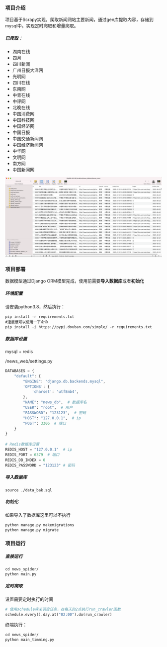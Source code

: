 ### 项目介绍
项目基于Scrapy实现，爬取新闻网站主要新闻，通过gen库提取内容，存储到mysql中。实现定时爬取和增量爬取。

##### 已爬取：

- 湖南在线
- 四月
- 四川新闻
- 广州日报大洋网
- 光明网
- 四川在线
- 东南网
- 中青在线
- 中评网
- 北晚在线
- 中国消费网
- 中国科技网
- 中国经济网
- 中国日报
- 中国交通新闻网
- 中国经济新闻网
- 中华网
- 文明网
- 南方网
- 中国新闻网


![image-20230701163212681](./README.assets/image-20230701163212681.png)

### 项目部署

数据模型通过Django ORM模型完成，使用前需要**导入数据库**或者**初始化**

##### 环境配置
请安装python3.8，然后执行：
```shell
pip install -r requirements.txt
#速度慢可以使用一下命令
pip install -i https://pypi.douban.com/simple/ -r requirements.txt
```

##### 数据库设置

mysql + redis

/news_web/settings.py

```python
DATABASES = {
    "default": {
        "ENGINE": "django.db.backends.mysql",
        'OPTIONS': {
            'charset': 'utf8mb4',
        },
        "NAME": "news_db",  # 数据库名
        "USER": "root",  # 用户
        "PASSWORD": "123123",  # 密码
        "HOST": "127.0.0.1",  # ip
        "POST": 3306  # 端口
    }
}

# Redis数据库设置
REDIS_HOST = "127.0.0.1"  # ip
REDIS_PORT = 6379  # 端口
REDIS_DB_INDEX = 0
REDIS_PASSWORD = "123123" # 密码
```

##### 导入数据库

```shell
source ./data_bak.sql
```



##### 初始化
如果导入了数据库这里可以不执行
```shell
python manage.py makemigrations
python manage.py migrate
```



### 项目运行

##### 直接运行

```shell
cd news_spider/
python main.py
```



##### 定时爬取
设置需要定时执行的时间
```python
# 使用schedule库来调度任务，在每天的2点执行run_crawler函数
schedule.every().day.at("02:00").do(run_crawler)
```

终端执行：
```shell
cd news_spider/
python main_timming.py
```



